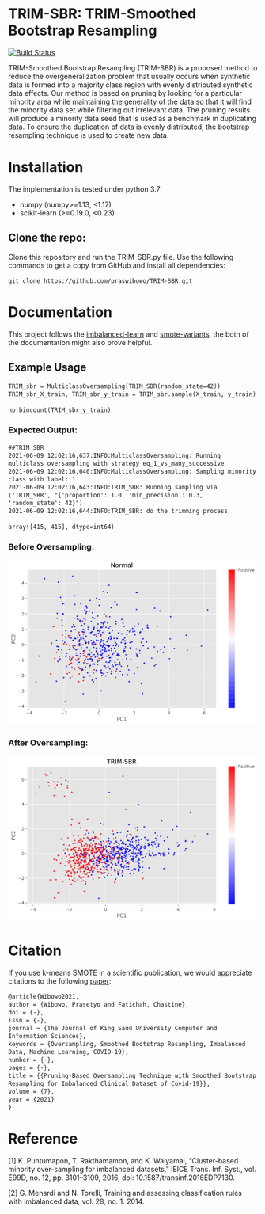 # TRIM-SBR: TRIM-Smoothed Bootstrap Resampling

[![Build Status](https://api.travis-ci.com/python/mypy.svg?branch=master)](https://travis-ci.com/python/mypy)

TRIM-Smoothed Bootstrap Resampling (TRIM-SBR) is a proposed method to reduce the overgeneralization problem that usually occurs when synthetic data is formed into a majority class region with evenly distributed synthetic data effects. Our method is based on pruning by looking for a particular minority area while maintaining the generality of the data so that it will find the minority data set while filtering out irrelevant data. The pruning results will produce a minority data seed that is used as a benchmark in duplicating data. To ensure the duplication of data is evenly distributed, the bootstrap resampling technique is used to create new data.

# Installation

The implementation is tested under python 3.7

* numpy (numpy>=1.13, <1.17)
* scikit-learn (>=0.19.0, <0.23)

## Clone the repo:

Clone this repository and run the TRIM-SBR.py file. Use the following commands to get a copy from GitHub and install all dependencies:

```
git clone https://github.com/praswibowo/TRIM-SBR.git
```

# Documentation

This project follows the [imbalanced-learn](https://imbalanced-learn.org/) and [smote-variants](https://smote-variants.readthedocs.io/), the both of the documentation might also prove helpful.

## Example Usage
```
TRIM_sbr = MulticlassOversampling(TRIM_SBR(random_state=42))
TRIM_sbr_X_train, TRIM_sbr_y_train = TRIM_sbr.sample(X_train, y_train)

np.bincount(TRIM_sbr_y_train)
```
### Expected Output:

```
##TRIM SBR
2021-06-09 12:02:16,637:INFO:MulticlassOversampling: Running multiclass oversampling with strategy eq_1_vs_many_successive
2021-06-09 12:02:16,640:INFO:MulticlassOversampling: Sampling minority class with label: 1
2021-06-09 12:02:16,643:INFO:TRIM_SBR: Running sampling via ('TRIM_SBR', "{'proportion': 1.0, 'min_precision': 0.3, 'random_state': 42}")
2021-06-09 12:02:16,644:INFO:TRIM_SBR: do the trimming process

array([415, 415], dtype=int64)
```
### Before Oversampling:
![figure_1.png](images/figure_1.png)

### After Oversampling:
![figure_2.png](images/figure_2.png)

# Citation

If you use k-means SMOTE in a scientific publication, we would appreciate citations to the following [paper](https://github.com/praswibowo):

```
@article{Wibowo2021,
author = {Wibowo, Prasetyo and Fatichah, Chastine},
doi = {-},
issn = {-},
journal = {The Journal of King Saud University Computer and Information Sciences},
keywords = {Oversampling, Smoothed Bootstrap Resampling, Imbalanced Data, Machine Learning, COVID-19},
number = {-},
pages = {-},
title = {{Pruning-Based Oversampling Technique with Smoothed Bootstrap Resampling for Imbalanced Clinical Dataset of Covid-19}},
volume = {7},
year = {2021}
}

```

# Reference

[1] K. Puntumapon, T. Rakthamamon, and K. Waiyamai, “Cluster-based minority over-sampling for imbalanced datasets,” IEICE Trans. Inf. Syst., vol. E99D, no. 12, pp. 3101–3109, 2016, doi: 10.1587/transinf.2016EDP7130.

[2] G. Menardi and N. Torelli, Training and assessing classification rules with imbalanced data, vol. 28, no. 1. 2014.
